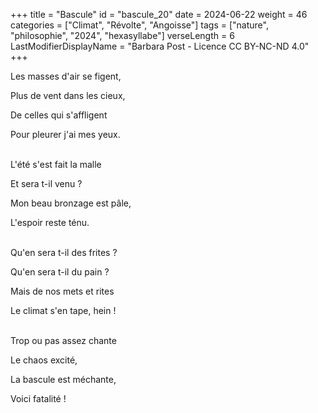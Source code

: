 +++
title = "Bascule"
id = "bascule_20"
date = 2024-06-22
weight = 46
categories = ["Climat", "Révolte", "Angoisse"]
tags = ["nature", "philosophie", "2024", "hexasyllabe"]
verseLength = 6
LastModifierDisplayName = "Barbara Post - Licence CC BY-NC-ND 4.0"
+++

Les masses d'air se figent,

Plus de vent dans les cieux,

De celles qui s'affligent

Pour pleurer j'ai mes yeux.

 \
L'été s'est fait la malle

Et sera t-il venu ?

Mon beau bronzage est pâle,

L'espoir reste ténu.

 \
Qu'en sera t-il des frites ?

Qu'en sera t-il du pain ?

Mais de nos mets et rites

Le climat s'en tape, hein !

 \
Trop ou pas assez chante

Le chaos excité,

La bascule est méchante,

Voici fatalité !

